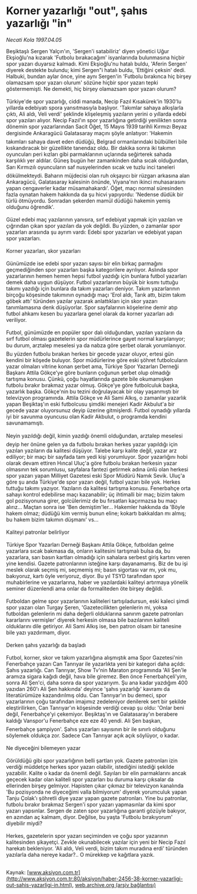 # Korner yazarlığı "out", şahıs yazarlığı "in"

*Necati Kola 1997.04.05*

<font class="agenda2NewsSpot">
 Beşiktaşlı Sergen Yalçın'ın, 'Sergen'i satabiliriz' diyen yönetici Uğur Ekşioğlu'na kızarak 'Futbolu bırakacağım' isyanlarında bulunmasına hiçbir spor yazarı duyarsız kalmadı.
</font>
<font class="newsDetail">
 Kimi Ekşioğlu'nu hatalı buldu, 'Aferin Sergen' diyerek destekte bulundu; kimi Sergen"i hatalı buldu, 'Ettiğini çeksin' dedi. Halbuki, bundan aylar önce, yine aynı Sergen'in 'Futbolu bırakınca hiç birşey olamazsam spor yazarı olurum' sözüne hiçbir spor yazarı tepki göstermemişti. Ne demekti, hiç birşey olamazsam spor yazarı olurum?
 <br>
  <br/>
  Türkiye'de spor yazarlığı, ciddi manada, Necip Fazıl Kısakürek'in 1930'lu yıllarda edebiyatı spora yansıtmasıyla başlıyor. 'Takımlar sahaya alkışlarla çıktı, Ali aldı, Veli verdi' şeklinde klişeleşmiş yazıların yerini o yıllarda edebi spor yazıları alıyor. Necip Fazıl'ın spor yazarlığına getirdiği yenilikten sonra dönemin spor yazarlarından Sacit Öğet, 15 Mayıs 1939 tarihli Kırmızı Beyaz dergisinde Ankaragücü Galatasaray maçını şöyle anlatıyor: 'Hakemin takımları sahaya davet eden düdüğü, Belgrad ormanlarındaki bülbülleri bile kıskandıracak bir güzellikte tanendaz oldu. Bir dakika sonra iki takımın oyuncuları peri kızları gibi parmaklarının uçlarında seğirterek sahada karşılıklı yer aldılar. Güneş bugün her zamankinden daha sıcak olduğundan, Sarı Kırmızılı oyuncuların saf nusyelerinden sıcak ve tuzlu inci taneleri dökülmekteydi. Baharın müjdecisi olan ruh okşayıcı bir rüzgarı arkasına alan Ankaragücü, Galatasaray kalesinin önünde, Viyana'nın ikinci muhasarasını yapan cengaverler kadar müsamahakardı'. Öğet, maçı normal süresinden fazla oynatan hakem hakkında da şu hicvi yapıyordu: 'Nedense düdük bir türlü ötmüyordu. Sonradan şekerden mamül düdüğü hakemin yemiş olduğunu öğrendik'.
  <br/>
  <br/>
  Güzel edebi maç yazılarının yanısıra, sırf edebiyat yapmak için yazılan ve çığrından çıkan spor yazıları da yok değildi. Bu yüzden, o zamanlar spor yazarları arasında şu ayrım vardı: Edebi spor yazarları ve edebiyat yapan spor yazarları.
  <br/>
  <br/>
  Korner yazarları, skor yazarları
  <br/>
  <br/>
  Günümüzde ise edebi spor yazarı sayısı bir elin birkaç parmağını geçmediğinden spor yazarları başka kategorilere ayrılıyor. Aslında spor yazarlarının hemen hemen hepsi futbol yazdığı için bunlara futbol yazarları demek daha uygun düşüyor. Futbol yazarlarının büyük bir kısmı tuttuğu takımı yazdığı için bunlara da takım yazarları deniyor. Takım yazarlarının birçoğu köşesinde takımının oynadığı maçı 'Erol aldı, Tarık attı, bizim takım göbek attı' türünden yazılar yazarak anlattıkları için skor yazarı tanımlamasına denk düşüyorlar. Spor sayfalarının köşelerine demir atıp futbol ahkamı kesen bu yazarlara genel olarak da korner yazarları adı veriliyor.
  <br/>
  <br/>
  Futbol, günümüzde en popüler spor dalı olduğundan, yazılan yazıların da sırf futbol olması gazetelerin spor müdürlerince gayet normal karşılanıyor; bu durum, arztalep meselesi ya da nabza göre şerbet olarak yorumlanıyor. Bu yüzden futbolu bırakan herkes bir gecede yazar oluyor, ertesi gün kendini bir köşede buluyor. Spor müdürlerine göre eski şöhret futbolcuların yazar olmaları vitrine konan şerbet ama, Türkiye Spor Yazarları Derneği Başkanı Attila Gökçe'ye göre bunların çoğunun şerbet olup olmadığı tartışma konusu. Çünkü, çoğu hayatlarında gazete bile okumamışken futbolu bırakır bırakmaz yazar olmuş. Gökçe'ye göre futbolculuk başka, yazarlık başka. Gökçe'nin bu tezini doğrulayacak bir olay yaşanmıştı bir televizyon programında. Attila Gökçe ve Ali Sami Alkış, o zamanlar yazarlık yapan Beşiktaş'ın eski futbolcusu şimdiki menejeri Kadir Akbulut'a bir gecede yazar oluyorsunuz deyip üzerine gitmişlerdi. Futbol oynadığı yıllarda iyi bir savunma oyuncusu olan Kadir Akbulut, o programda kendini savunamamıştı.
  <br/>
  <br/>
  Neyin yazıldığı değil, kimin yazdığı önemli olduğundan, arztalep meselesi deyip her önüne gelen ya da futbolu bırakan herkes yazar yapıldığı için yazılan yazıların da kalitesi düşüyor. Talebe karşı kalite değil, yazar arz ediliyor; bir maçı bir sayfada tam yedi kişi yorumluyor. Spor yazarlığını hobi olarak devam ettiren Hıncal Uluç'a göre futbolu bırakan herkesin yazar olmasının tek sorumlusu, sayfalara fantezi getirmek adına ünlü olan herkesi spor yazarı yapan Milliyet Gazetesi eski Spor Müdürü Namık Sevik. Uluç'a göre şu anda Türkiye'de spor yazarı değil, futbol yazarı bile yok. Herkes tuttuğu takımı yazıyor. Yazıların da kalitesi tartışma konusu. Fenerbahçe orta sahayı kontrol edebilirse maçı kazanabilir; üç ihtimalli bir maç; bizim takım gol pozisyonuna girer, golcülerimiz de bu fırsatları kaçırmazsa bu maçı alırız... Maçtan sonra ise 'Ben demiştim'ler... Hakemler hakkında da 'Böyle hakem olmaz; düdüğü kim vermiş bunun eline; kokartı bakkaldan mı almış; bu hakem bizim takımın düşmanı' vs...
  <br/>
  <br/>
  Kaliteyi patronlar belirliyor
  <br/>
  <br/>
  Türkiye Spor Yazarları Derneği Başkanı Attila Gökçe, futboldan gelme yazarlara sıcak bakmasa da, onların kalitesini tartışmalı bulsa da, bu yazarlara, sarı basın kartları olmadığı için sahalara serbest giriş kartını veren yine kendisi. Gazete patronlarının isteğine karşı dayanamamış. Biz de bu işi meslek olarak seçmiş mi, seçmemiş mi; basın sigortası var mı, yok mu, bakıyoruz, kartı öyle veriyoruz, diyor. Bu yıl TSYD tarafından spor muhabirlerine ve yazarlarına, haber ve yazılardaki kaliteyi artırmaya yönelik seminer düzenlendi ama onlar da formaliteden öte birşey değildi.
  <br/>
  <br/>
  Futboldan gelme spor yazarlarının kaliteleri tartışıladursun, eski kaleci şimdi spor yazarı olan Turgay Şeren, 'Gazetecilikten gelenlerin mi, yoksa futboldan gelenlerin mi daha değerli olduklarına sanırım gazete patronları kararlarını vermişler' diyerek herkesin olmasa bile bazılarının kaliteli olduklarını dile getiriyor. Ali Sami Alkış ise, ben patron olsam bir tanesine bile yazı yazdırmam, diyor.
  <br/>
  <br/>
  Derken şahıs yazarlığı da başladı
  <br/>
  <br/>
  Futbol, korner, skor ve takım yazarlığına alışmıştık ama Spor Gazetesi'nin Fenerbahçe yazarı Can Tanrıyar ile yazarlıkta yeni bir kategori daha açıldı: Şahıs yazarlığı. Can Tanrıyar, Show Tv'nin Maraton programında 'Ali Şen'le aramıza sigara kağıdı değil, hava bile giremez. Ben önce Fenerbahçeli'yim, sonra Ali Şen'ci, daha sonra da spor yazarıyım. Şu ana kadar yazdığım 400 yazıdan 260'ı Ali Şen hakkında' deyince 'şahıs yazarlığı' kavramı da literatürümüze kazandırılmış oldu. Can Tanrıyar'ın bu demeci, spor yazarlarının çoğu tarafından imajımız zedeleniyor denilerek sert bir şekilde eleştirilirken, Can Tanrıyar'ın köşesinde verdiği cevap şu oldu: 'Onlar beni değil, Fenerbahçe'yi çekemiyor. Beşiktaş'ın ve Galatasaray'ın berabere kaldığı Vanspor'u Fenerbahçe eze eze 40 yendi. Ali Şen başkan, Fenerbahçe şampiyon'. Şahıs yazarları sayısının bir ile sınırlı olduğunu söylemek oldukça zor. Sadece Can Tanrıyar açık açık söylüyor, o kadar.
  <br/>
  <br/>
  Ne diyeceğini bilemeyen yazar
  <br/>
  <br/>
  Görüldüğü gibi spor yazarlığının belli şartları yok. Gazete patronları izin verdiği müddetçe herkes spor yazarı olabilir, istediğini istediği şekilde yazabilir. Kalite o kadar da önemli değil. Sayıları bir elin parmaklarını ancak geçecek kadar olan kaliteli spor yazarları bu duruma karşı çıksalar da ellerinden birşey gelmiyor. Hapisten çıkar çıkmaz bir televizyon kanalında 'Bu pozisyonda ne diyeceğimi valla bilmiyorum' diyerek yorumculuk yapan Tanju Çolak'ı şöhretli diye yazar yapan gazete patronları. Yine bu patronlar, futbolu bırakır bırakmaz Sergen'i spor yazarı yapmasınlar da kimi spor yazarı yapsınlar. Sergen de zaten spor yazarlığına garanti gözüyle bakıyor, en azından aç kalmam, diyor. Değilse, bu yaşta 'Futbolu bırakıyorum' diyebilir miydi?
  <br/>
  <br/>
  Herkes, gazetelerin spor yazarı seçiminden ve çoğu spor yazarının kalitesinden şikayetçi. Zevkle okunabilecek yazılar için yeni bir Necip Fazıl harekatı bekleniyor. 'Ali aldı, Veli verdi, bizim takım muradına erdi' türünden yazılarla daha nereye kadar?.. O mürekkep ve kağıtlara yazık.
  <br/>
 </br>
</font>

Kaynak: [www.aksiyon.com.tr](http://www.aksiyon.com.tr:80/aksiyon/haber-2456-38-korner-yazarligi-out-sahis-yazarligi-in.html), [web.archive.org (arşiv bağlantısı)](http://web.archive.org/web/20120120012634/http://www.aksiyon.com.tr:80/aksiyon/haber-2456-38-korner-yazarligi-out-sahis-yazarligi-in.html)
